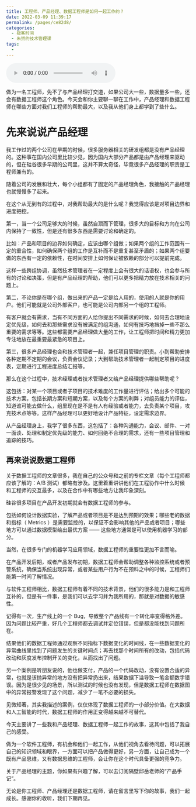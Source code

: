 ```yaml
---
title: 工程师、产品经理、数据工程师是如何一起工作的？
date: 2022-03-09 11:39:17
permalink: /pages/ce82d8/
categories:
  - 极客时间
  - 朱赟的技术管理课
tags:
  - 
---
```

<audio title="31.工程师、产品经理、数据工程师是如何一起工作的？" src="https://static001.geekbang.org/resource/audio/f1/2d/f17e6a2d3b592409aeaae85e6395a22d.mp3" controls="controls"></audio> 
<p>做为一名工程师，免不了与产品经理打交道，如果公司大一些，数据量多一些，还会有数据工程师这个角色。今天会和你主要聊一聊在工作中，产品经理和数据工程师在哪些方面对我们工程师的帮助最大，以及我从他们身上都学到了些什么。</p>
<h1>先来说说产品经理</h1>
<p>我工作过的两个公司在早期的时候，很多服务器相关的研发组都是没有产品经理的。这种事在国内公司里比较少见，因为国内大部分产品都是由产品经理来驱动的，但在硅谷很多早期的公司里，这并不算太奇怪，毕竟很多产品经理的职责是工程师兼有的。</p>
<p>随着公司的发展和壮大，每个小组都有了固定的产品经理角色，我接触的产品经理也就慢慢多了起来。</p>
<p>在这个从无到有的过程中，对我帮助最大的是什么呢？我觉得应该是对项目边界和进度把控。</p>
<p>第一，当一个公司足够大的时候，虽然自顶而下管理，很多大的目标和方向在公司内保持了一致性，但是还有很多东西是需要讨论和确定的。</p>
<p>比如：产品和项目的边界如何确定，应该由哪个组做；如果两个组的工作范围有一定的重合性，如何确保两个组的工作是互补而不是重复甚至矛盾的；如果两个组要做的东西有一定的依赖性，在时间安排上如何保证被依赖的部分可以提前完成。</p>
<p>这样一些跨组协调，虽然技术管理者在一定程度上会有很大的话语权，也会参与所有的讨论和决策，但是有产品经理的帮助，他们可以更多把精力放在技术相关的问题上。</p>
<!-- [[[read_end]]] -->
<p>第二，不论你是在哪个组，做出来的产品一定是给人用的，使用的人就是你的用户。他们可能就是公司外部客户，也可能是公司内部另一个组的工程师。</p>
<p>有客户就会有需求，当有不同方面的人给你提出不同需求的时候，如何去合理地设定优先级，如何去和那些需求没有被满足的组沟通，如何有技巧地挡掉一些不那么重要的需求等等。这些都需要产品经理做大量的工作，让工程师把时间和精力更加专注地放在最重要最紧急的项目上。</p>
<p>第三，很多产品经理也会和技术管理者一起，兼任项目管理的职责。小到帮助安排各种定期不定期的会议，负责会议记录；大到帮助技术管理者一起制定项目的进度表，定期进行工程进度总结汇报等。</p>
<p>那么在这个过程中，技术经理或者技术管理者又给产品经理提供哪些帮助呢？</p>
<p>这包括：对某一个项目或者子项目的技术难度的工作量进行评估；给出多个可能的技术方案，包括长期方案和短期方案，以及每个方案的利弊；对组员能力的评估，知道谁可能去做什么，组里现在是不是有人有经验或者能力，去负责某个项目，攻克技术点等等。这样产品经理可以更好地设计产品特征，设定需求边界。</p>
<p>从产品经理身上，我学了很多东西，这包括了：各种沟通能力，会议、邮件、一对一面谈、处理和制定优先级的能力、如何回绝不合理的需求，还有一些项目管理和追踪的技巧。</p>
<h2>再来说说数据工程师</h2>
<p>关于数据工程师的文章很多，我在自己的公众号和之前的专栏文章（每个工程师都应该了解的：A/B 测试）都略有涉及。这里着重讲讲他们在工程协作中什么时候和工程师的交互最多，以及在合作中有哪些地方让我印象深刻。</p>
<p>硅谷很多项目在产品开发初期就会有数据工程师的参与。</p>
<p>包括如何设计数据实验，了解产品或者项目是不是达到预期的效果；哪些老的数据和指标（ Metrics ）是需要监控的，以保证不会影响其他的产品或者项目；哪些地方可以通过数据模型给出最优方案 —— 这些地方通常是可以使用机器学习的部分。</p>
<p>当然，在很多专门的机器学习应用领域，数据工程师的重要性更加不言而喻。</p>
<p>在产品开发后期，或者产品发布初期，数据工程师会帮助调整各种监控系统或者预警系统，确保当系统出现异常，或者某些用户行为不在预料之中的时候，工程师们能第一时间了解情况。</p>
<p>与软件工程师相比，数据工程师有着不同的技术背景，他们的很多能力是和工程师互补的，但是有一件事，是我们可以去学习并为我所用的，那就是对数据的敏感性。</p>
<p>记得有一次，生产线上的一个 Bug，导致整个产品线有一个转化率变得格外差。因为问题比较严重，好几个工程师都去调试并定位错误，但是都没能找到问题所在。</p>
<p>结果他们的数据工程师通过观察不同指标下数据变化的时间线，在一些数据变化的异常曲线里找到了问题发生的关键时间点；再去找那个时间所有的改动，包括代码改动和灰度发布控制开关的变化，从而找出了问题。</p>
<p>另一个案例是听朋友说的，他也做支付，产品的一个代码改动，没有设置合适的异常，也就是该抛异常的地方没有把异常扔出来，结果数据下溢导致一笔金额数字错误。因为是很少见的场景，所以测试的时候也没有发现，但是数据工程师在数据图中的异常报警发现了这个问题，减少了一笔不必要的损失。</p>
<p>见微知著，其实我描述的案例，仅仅体现了数据工程师的一小部分价值。在大数据和人工智能的时代，数据工程师的作用正变得越来越不可替代。</p>
<p>今天主要讲了一些我和产品经理、数据工程师一起工作的故事，这其中包括了我自己的感受。</p>
<p>做为一个软件工程师，有机会和他们一起工作，从他们视角去看待问题，可以拓展自己的知识领域和眼界，一方面可以把产品做得更好，另一方面，让自己成为一个既有产品思维，又有数据思维的工程师，会让你在这个时代具备更强的竞争力。</p>
<p>关于产品经理的主题，你如果有兴趣了解，可以去订阅隔壁邱岳老师的“产品手记”。</p>
<p>无论是你工程师、产品经理还是数据工程师，请在留言里写下你的故事，我们一起成长。感谢你的收听，我们下期再见。</p>
